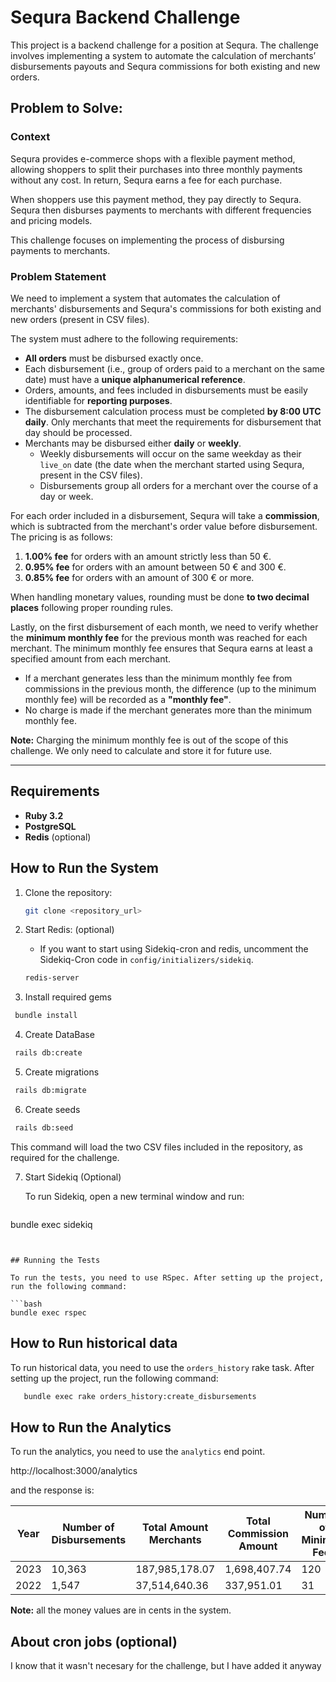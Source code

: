# Sequra Backend Challenge

This project is a backend challenge for a position at Sequra. The challenge involves implementing a system to automate the calculation of merchants’ disbursements payouts and Sequra commissions for both existing and new orders.

## Problem to Solve:

### Context

Sequra provides e-commerce shops with a flexible payment method, allowing shoppers to split their purchases into three monthly payments without any cost. In return, Sequra earns a fee for each purchase.

When shoppers use this payment method, they pay directly to Sequra. Sequra then disburses payments to merchants with different frequencies and pricing models.

This challenge focuses on implementing the process of disbursing payments to merchants.

### Problem Statement

We need to implement a system that automates the calculation of merchants' disbursements and Sequra's commissions for both existing and new orders (present in CSV files).

The system must adhere to the following requirements:

- **All orders** must be disbursed exactly once.
- Each disbursement (i.e., group of orders paid to a merchant on the same date) must have a **unique alphanumerical reference**.
- Orders, amounts, and fees included in disbursements must be easily identifiable for **reporting purposes**.
- The disbursement calculation process must be completed **by 8:00 UTC daily**. Only merchants that meet the requirements for disbursement that day should be processed.
- Merchants may be disbursed either **daily** or **weekly**.
  - Weekly disbursements will occur on the same weekday as their `live_on` date (the date when the merchant started using Sequra, present in the CSV files).
  - Disbursements group all orders for a merchant over the course of a day or week.
  
For each order included in a disbursement, Sequra will take a **commission**, which is subtracted from the merchant's order value before disbursement. The pricing is as follows:

1. **1.00% fee** for orders with an amount strictly less than 50 €.
2. **0.95% fee** for orders with an amount between 50 € and 300 €.
3. **0.85% fee** for orders with an amount of 300 € or more.

When handling monetary values, rounding must be done **to two decimal places** following proper rounding rules.

Lastly, on the first disbursement of each month, we need to verify whether the **minimum monthly fee** for the previous month was reached for each merchant. The minimum monthly fee ensures that Sequra earns at least a specified amount from each merchant.

- If a merchant generates less than the minimum monthly fee from commissions in the previous month, the difference (up to the minimum monthly fee) will be recorded as a **"monthly fee"**.
- No charge is made if the merchant generates more than the minimum monthly fee.

**Note:** Charging the minimum monthly fee is out of the scope of this challenge. We only need to calculate and store it for future use.

---

## Requirements

- **Ruby 3.2**
- **PostgreSQL**
- **Redis** (optional)

## How to Run the System

1. Clone the repository:
   ```bash
   git clone <repository_url>
   ```
2. Start Redis: (optional)
   - If you want to start using Sidekiq-cron and redis, uncomment the Sidekiq-Cron code in `config/initializers/sidekiq`.
    ```bash
   redis-server
   ```
   
3.  Install required gems
  ```bash
   bundle install
   ```
   
4.  Create DataBase
  ```bash
   rails db:create
   ```
   
5.  Create migrations
  ```bash
   rails db:migrate
   ```
 
6.  Create seeds
  ```bash
   rails db:seed
   ```
   This command will load the two CSV files included in the repository, as required for the challenge.
   
7.  Start Sidekiq (Optional)

    To run Sidekiq, open a new terminal window and run:

    ```bash
   bundle exec sidekiq
   ```


## Running the Tests

To run the tests, you need to use RSpec. After setting up the project, run the following command:

 ```bash
   bundle exec rspec
 ```

 ## How to Run historical data

 To run historical data, you need to use the `orders_history` rake task. After setting up the project, run the following command:

 ```bash
    bundle exec rake orders_history:create_disbursements
 ```

 ## How to Run the Analytics

 To run the analytics, you need to use the `analytics` end point.

 http://localhost:3000/analytics

 and the response is:

 | Year  | Number of Disbursements | Total Amount Merchants       | Total Commission Amount       | Number of Minimum Fees  | Total Minimum Fees        |
|-------|-------------------------|-------------------------------|-------------------------------|-------------------------|---------------------------|
| 2023  | 10,363                  | 187,985,178.07                | 1,698,407.74                  | 120                     | 3,000.00                  |
| 2022  | 1,547                   | 37,514,640.36                 | 337,951.01                    | 31                      | 795.00                    |

**Note:** all the money values are in cents in the system.

## About cron jobs (optional)

I know that it wasn't necesary for the challenge, but I have added it anyway
